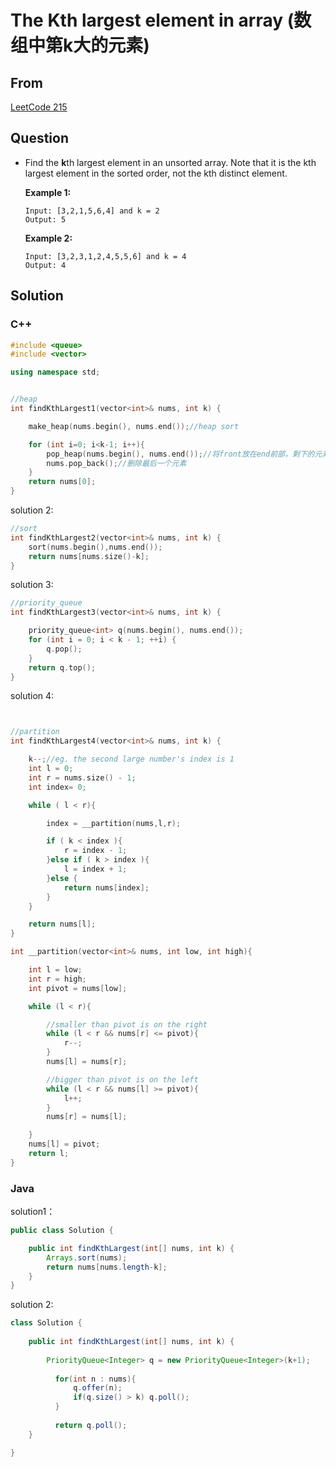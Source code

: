 # The Kth largest element in array (数组中第k大的元素)



## From

[LeetCode 215](https://leetcode.com/problems/kth-largest-element-in-an-array/description/)



## Question

- Find the **k**th largest element in an unsorted array. Note that it is the kth largest element in the sorted order, not the kth distinct element.

  **Example 1:**

  ```
  Input: [3,2,1,5,6,4] and k = 2
  Output: 5

  ```

  **Example 2:**

  ```
  Input: [3,2,3,1,2,4,5,5,6] and k = 4
  Output: 4
  ```




## Solution  

### C++

```c++
#include <queue>
#include <vector>

using namespace std;


//heap
int findKthLargest1(vector<int>& nums, int k) {

    make_heap(nums.begin(), nums.end());//heap sort

    for (int i=0; i<k-1; i++){
        pop_heap(nums.begin(), nums.end());//将front放在end前部，剩下的元素构成新的heap，堆排序
        nums.pop_back();//删除最后一个元素
    }
    return nums[0];
}
```



solution 2:

```c++
//sort
int findKthLargest2(vector<int>& nums, int k) {
    sort(nums.begin(),nums.end());
    return nums[nums.size()-k];
}
```





solution 3:

```c++
//priority_queue
int findKthLargest3(vector<int>& nums, int k) {

    priority_queue<int> q(nums.begin(), nums.end());
    for (int i = 0; i < k - 1; ++i) {
        q.pop();
    }
    return q.top();
}
```



solution 4:



```c++


//partition
int findKthLargest4(vector<int>& nums, int k) {

    k--;//eg. the second large number's index is 1
    int l = 0;
    int r = nums.size() - 1;
    int index= 0;

    while ( l < r){

        index = __partition(nums,l,r);

        if ( k < index ){
            r = index - 1;
        }else if ( k > index ){
            l = index + 1;
        }else {
            return nums[index];
        }
    }

    return nums[l];
}

int __partition(vector<int>& nums, int low, int high){

    int l = low;
    int r = high;
    int pivot = nums[low];

    while (l < r){

        //smaller than pivot is on the right
        while (l < r && nums[r] <= pivot){
            r--;
        }
        nums[l] = nums[r];

        //bigger than pivot is on the left
        while (l < r && nums[l] >= pivot){
            l++;
        }
        nums[r] = nums[l];

    }
    nums[l] = pivot;
    return l;
}
```

### Java


solution1：

```java
public class Solution {

    public int findKthLargest(int[] nums, int k) {
        Arrays.sort(nums);
        return nums[nums.length-k];
    }
}
```

solution 2:

```java
class Solution {
    
    public int findKthLargest(int[] nums, int k) {
        
        PriorityQueue<Integer> q = new PriorityQueue<Integer>(k+1);
        
          for(int n : nums){
              q.offer(n);
              if(q.size() > k) q.poll();
          }
        
          return q.poll();
    }

}
```

